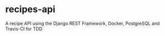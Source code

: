 # recipes-api
A recipe API using the Django REST Framework, Docker, PostgreSQL and Travis-CI for TDD
